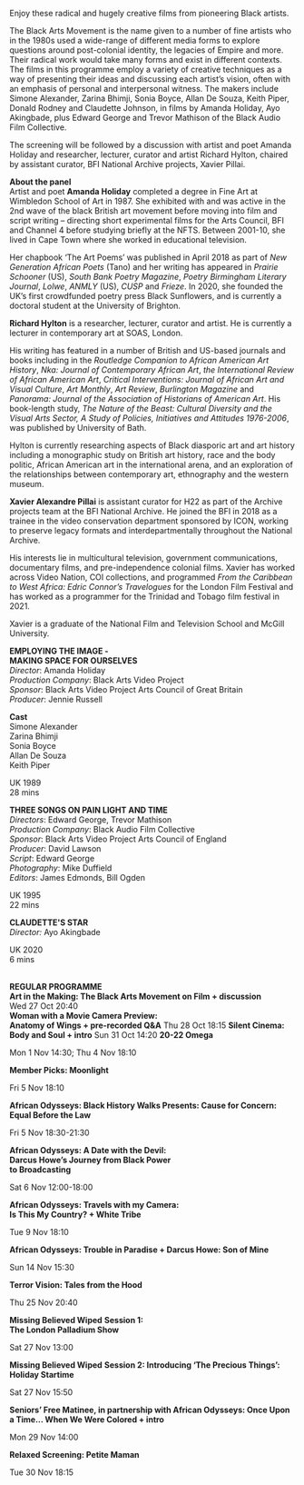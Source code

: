 
Enjoy these radical and hugely creative films from pioneering Black artists.

The Black Arts Movement is the name given to a number of fine artists who in the 1980s used a wide-range of different media forms to explore questions around post-colonial identity, the legacies of Empire and more. Their radical work would take many forms and exist in different contexts. The films in this programme employ a variety of creative techniques as a way of presenting their ideas and discussing each artist’s vision, often with an emphasis of personal and interpersonal witness. The makers include Simone Alexander, Zarina Bhimji, Sonia Boyce, Allan De Souza, Keith Piper, Donald Rodney and Claudette Johnson, in films by Amanda Holiday, Ayo Akingbade, plus Edward George and Trevor Mathison of the Black Audio Film Collective.

The screening will be followed by a discussion with artist and poet Amanda Holiday and researcher, lecturer, curator and artist Richard Hylton, chaired by assistant curator, BFI National Archive projects, Xavier Pillai.<br>

**About the panel**<br>
Artist and poet **Amanda Holiday** completed a degree in Fine Art at Wimbledon School of Art in 1987. She exhibited with and was active in the 2nd wave of the black British art movement before moving into film and script writing – directing short experimental films for the Arts Council, BFI and Channel 4 before studying briefly at the NFTS. Between 2001-10, she lived in Cape Town where she worked in educational television.

Her chapbook ‘The Art Poems’ was published in April 2018 as part of _New Generation African Poets_ (Tano) and her writing has appeared in _Prairie Schooner_ (US), _South Bank Poetry Magazine_, _Poetry Birmingham Literary Journal_, _Lolwe_, _ANMLY_ (US), _CUSP_ and _Frieze_. In 2020, she founded the UK’s first crowdfunded poetry press Black Sunflowers, and is currently a doctoral student at the University of Brighton.

**Richard Hylton** is a researcher, lecturer, curator and artist. He is currently a lecturer in contemporary art at SOAS, London.

His writing has featured in a number of British and US-based journals and books including in the _Routledge Companion to African American Art History_, _Nka: Journal of Contemporary African Art_, _the International Review of African American Art_, _Critical Interventions: Journal of African Art and Visual Culture_, _Art Monthly_, _Art Review_, _Burlington Magazine_ and _Panorama: Journal of the Association of Historians of American Art_. His book-length study,  _The Nature of the Beast: Cultural Diversity and the Visual Arts Sector, A Study of Policies, Initiatives and Attitudes 1976-2006_, was published by University  of Bath.

Hylton is currently researching aspects of Black diasporic art and art history including a monographic study on British art history, race and the body politic, African American art in the international arena, and an exploration of the relationships between contemporary art, ethnography and the western museum.

**Xavier Alexandre Pillai** is assistant curator for H22 as part of the Archive projects team at the BFI National Archive. He joined the BFI in 2018 as a trainee in the video conservation department sponsored by ICON, working to preserve legacy formats and interdepartmentally throughout the National Archive.

His interests lie in multicultural television, government communications, documentary films, and pre-independence colonial films. Xavier has worked across Video Nation, COI collections, and programmed _From the Caribbean to West Africa: Edric Connor’s_ _Travelogues_ for the London Film Festival and has worked as a programmer for the Trinidad and Tobago film festival in 2021.

Xavier is a graduate of the National Film and Television School and  McGill University.<br>


**EMPLOYING THE IMAGE -  
MAKING SPACE FOR OURSELVES**<br>
_Director_: Amanda Holiday<br>
_Production Company_: Black Arts Video Project<br>
_Sponsor_: Black Arts Video Project Arts Council of Great Britain<br>
_Producer_: Jennie Russell<br>

**Cast**<br>
Simone Alexander<br>
Zarina Bhimji<br>
Sonia Boyce<br>
Allan De Souza<br>
Keith Piper<br>

UK 1989<br>
28 mins<br>

**THREE SONGS ON PAIN LIGHT AND TIME**<br>
_Directors_: Edward George, Trevor Mathison  
_Production Company_: Black Audio Film Collective  
_Sponsor_:  Black Arts Video Project Arts Council of England  
_Producer_: David Lawson  
_Script_: Edward George  
_Photography_: Mike Duffield  
_Editors_: James Edmonds, Bill Ogden<br>

UK 1995<br>
22 mins<br>

**CLAUDETTE'S STAR**<br>
_Director:_ Ayo Akingbade<br>

UK 2020<br>
6 mins<br>
<br>

**REGULAR PROGRAMME**<br>
**Art in the Making:  The Black Arts Movement on Film + discussion**<br>
Wed 27 Oct 20:40<br>
**Woman with a Movie Camera Preview:  
Anatomy of Wings + pre-recorded Q&A**
Thu 28 Oct 18:15
**Silent Cinema: Body and Soul + intro**
Sun 31 Oct 14:20
**20-22 Omega**

Mon 1 Nov 14:30; Thu 4 Nov 18:10

**Member Picks: Moonlight**

Fri 5 Nov 18:10

**African Odysseys: Black History Walks Presents: Cause for Concern: Equal Before the Law**

Fri 5 Nov 18:30-21:30

**African Odysseys: A Date with the Devil:  
Darcus Howe’s Journey from Black Power  
to Broadcasting**

Sat 6 Nov 12:00-18:00

**African Odysseys: Travels with my Camera:  
Is This My Country? + White Tribe**

Tue 9 Nov 18:10

**African Odysseys: Trouble in Paradise + Darcus Howe: Son of Mine**

Sun 14 Nov 15:30

**Terror Vision: Tales from the Hood**

Thu 25 Nov 20:40

**Missing Believed Wiped** **Session 1:  
The London Palladium Show**

Sat 27 Nov 13:00

**Missing Believed Wiped** **Session 2: Introducing ‘The Precious Things’: Holiday Startime**

Sat 27 Nov 15:50

**Seniors’ Free Matinee, in partnership with African Odysseys: Once Upon a Time... When We Were Colored + intro**

Mon 29 Nov 14:00

**Relaxed Screening: Petite Maman**

Tue 30 Nov 18:15

<!--stackedit_data:
eyJoaXN0b3J5IjpbMzE4NjMyNDMwXX0=
-->
